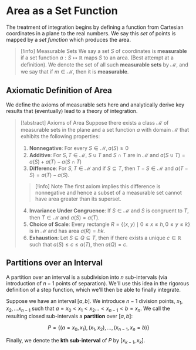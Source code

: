 # Area as a Set Function

The treatment of integration begins by defining a function from Cartesian coordinates in a plane to the real numbers. We say this *set* of points is mapped by a *set function* which produces the area.

> [!info] Measurable Sets
> We say a set $S$ of coordinates is **measurable** if a set function $a: S \mapsto \mathbb{R}$ maps $S$ to an area. (Best attempt at a definition). We denote the set of all such **measurable sets** by $\mathcal{M}$, and we say that if $m \in \mathcal{M}$, then it is **measurable**.

## Axiomatic Definition of Area

We define the axioms of measurable sets here and analytically derive key results that (eventually) lead to a theory of integration.

> [!abstract] Axioms of Area
> Suppose there exists a class $\mathcal{M}$ of measurable sets in the plane and a set function $a$ with domain $\mathcal{M}$ that exhibits the following properties:
>
> 1. **Nonnegative**: For every $S \in \mathcal{M}, a(S) \geqslant 0$
> 2. **Additive**: For $S, T \in \mathcal{M}$, $S \cup T$ and $S \cap T$ are in $\mathcal{M}$ and $a(S \cup T) = a(S) + a(T) - a(S \cap T)$
> 3. **Difference**: For $S, T \in \mathcal{M}$ and if $S \subseteq T$, then $T - S \in \mathcal{M}$ and $a(T - S) = a(T) - a(S)$.
>> [!info] Note
>> The first axiom implies this difference is nonnegative and hence a subset of a measurable set cannot have area greater than its superset.
>
> 4. **Invariance Under Congruence**: If $S \in \mathcal{M}$ and $S$ is congruent to $T$, then $T \in \mathcal{M}$ and $a(S) = a(T)$.
> 5. **Choice of Scale**: Every rectangle $R = \{ (x, y) \mid 0 \leqslant x \leqslant h, 0 \leqslant y \leqslant k \}$ is in $\mathcal{M}$ and has area $a(R) = hk$.
> 6. **Exhaustion**: Let $S \subseteq Q \subseteq T$, then if there exists a unique $c \in \mathbb{R}$ such that $a(S) \leqslant c \leqslant a(T)$, then $a(Q) = c$.

## Partitions over an Interval

A partition over an interval is a subdivision into $n$ sub-intervals (via introduction of $n-1$ points of separation). We'll use this idea in the rigorous definition of a step function, which we'll then be able to finally integrate.

Suppose we have an interval $[a, b]$. We introduce $n-1$ division points, $x_1, x_2, \dots x_{n-1}$ such that $a=x_0 \lt x_1 \lt x_2 \dots \lt x_{n-1} \lt b=x_n$. We call the resulting closed sub-intervals a **partition** over $[a, b]$:

$$
P = \{ (a=x_0, x_1), (x_1, x_2), \dots, (x_{n-1}, x_n=b) \}
$$

Finally, we denote the **kth sub-interval** of $P$ by $[x_{k-1}, x_k]$.